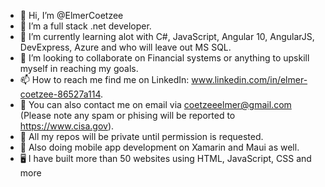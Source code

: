 - 👋 Hi, I’m @ElmerCoetzee
- 👀 I’m a full stack .net developer.
- 🌱 I’m currently learning alot with C#, JavaScript, Angular 10, AngularJS, DevExpress, Azure and who will leave out MS SQL.
- 💞️ I’m looking to collaborate on Financial systems or anything to upskill myself in reaching my goals.
- 📫 How to reach me find me on LinkedIn: www.linkedin.com/in/elmer-coetzee-86527a114.
- 📨 You can also contact me on email via coetzeeelmer@gmail.com (Please note any spam or phising will be reported to https://www.cisa.gov).
- 🔏 All my repos will be private until permission is requested.
- 📱 Also doing mobile app development on Xamarin and Maui as well.
- 🖥️ I have built more than 50 websites using HTML, JavaScript, CSS and more
